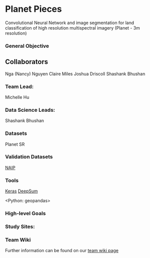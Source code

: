 # Planet Pieces
Convolutional Neural Network and image segmentation for land classification of high resolution multispectral imagery (Planet - 3m resolution) 

### General Objective

## Collaborators  
Nga (Nancy) Nguyen
Claire Miles
Joshua Driscoll
Shashank Bhushan

### Team Lead:
Michelle Hu

### Data Science Leads:  
Shashank Bhushan

### Datasets
Planet SR

### Validation Datasets
[NAIP](https://www.fsa.usda.gov/programs-and-services/aerial-photography/imagery-programs/naip-imagery/)

### Tools
[Keras](https://www.tensorflow.org/guide/keras)
[DeepSum](https://github.com/diegovalsesia/deepsum)

<Python: geopandas>

### High-level Goals

### Study Sites:

### Team Wiki
Further information can be found on our [team wiki page](https://github.com/ghw2019_planetpieces/wiki)

